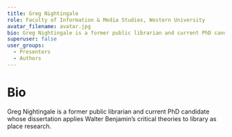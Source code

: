 ```yaml
---
title: Greg Nightingale
role: Faculty of Information & Media Studies, Western University
avatar_filename: avatar.jpg
bio: Greg Nightingale is a former public librarian and current PhD candidate whose dissertation applies Walter Benjamin’s critical theories to library as place research.
superuser: false
user_groups:
  - Presenters
  - Authors
---
```

# Bio

Greg Nightingale is a former public librarian and current PhD candidate whose dissertation applies Walter Benjamin’s critical theories to library as place research.
